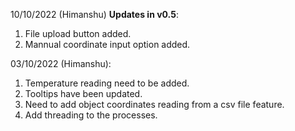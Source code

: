 10/10/2022 (Himanshu) **Updates in v0.5**: <br />
1. File upload button added. <br />
2. Mannual coordinate input option added. <br/>

03/10/2022 (Himanshu):<br />
1. Temperature reading need to be added. <br />
2. Tooltips have been updated. <br />
3. Need to add object coordinates reading from a csv file feature. <br />
4. Add threading to the processes. <br />
